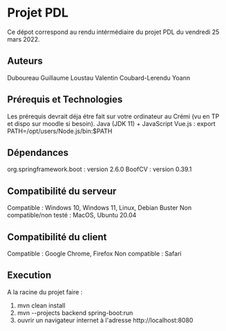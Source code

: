 # Projet PDL

Ce dépot correspond au rendu intérmédiaire du projet PDL du vendredi 25 mars 2022.

## Auteurs

Duboureau Guillaume
Loustau Valentin
Coubard-Lerendu Yoann

## Prérequis et Technologies

Les prérequis devrait déja étre fait sur votre ordinateur au Crémi (vu en TP et dispo sur moodle si besoin).
Java (JDK 11) + JavaScript
Vue.js : export PATH=/opt/users/Node.js/bin:$PATH

## Dépendances

org.springframework.boot : version 2.6.0
BoofCV : version 0.39.1

## Compatibilité du serveur

Compatible : Windows 10, Windows 11, Linux, Debian Buster
Non compatible/non testé : MacOS, Ubuntu 20.04

## Compatibilité du client

Compatible : Google Chrome, Firefox
Non compatible : Safari

## Execution 

A la racine du projet faire : 
1. mvn clean install
2. mvn --projects backend spring-boot:run
3. ouvrir un navigateur internet à l'adresse http://localhost:8080

